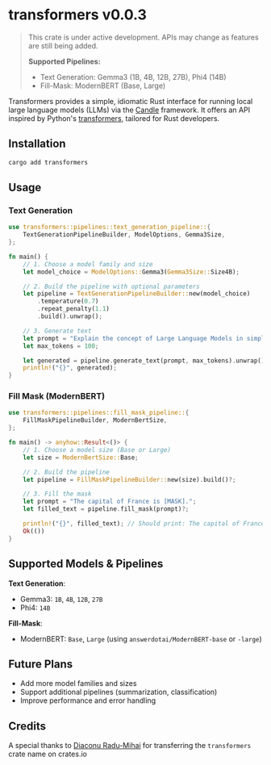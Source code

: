 # transformers v0.0.3

> This crate is under active development. APIs may change as features are still being added.
>
> **Supported Pipelines:**
>
> - Text Generation: Gemma3 (1B, 4B, 12B, 27B), Phi4 (14B)
> - Fill-Mask: ModernBERT (Base, Large)

Transformers provides a simple, idiomatic Rust interface for running local large language models (LLMs) via the [Candle](https://github.com/huggingface/candle) framework. It offers an API inspired by Python's [transformers](https://huggingface.co/docs/transformers), tailored for Rust developers.

## Installation

```cmd
cargo add transformers
```

## Usage

### Text Generation

```rust
use transformers::pipelines::text_generation_pipeline::{
    TextGenerationPipelineBuilder, ModelOptions, Gemma3Size,
};

fn main() {
    // 1. Choose a model family and size
    let model_choice = ModelOptions::Gemma3(Gemma3Size::Size4B);

    // 2. Build the pipeline with optional parameters
    let pipeline = TextGenerationPipelineBuilder::new(model_choice)
        .temperature(0.7)
        .repeat_penalty(1.1)
        .build().unwrap();

    // 3. Generate text
    let prompt = "Explain the concept of Large Language Models in simple terms.";
    let max_tokens = 100;

    let generated = pipeline.generate_text(prompt, max_tokens).unwrap();
    println!("{}", generated);
}
```

### Fill Mask (ModernBERT)

```rust
use transformers::pipelines::fill_mask_pipeline::{
    FillMaskPipelineBuilder, ModernBertSize,
};

fn main() -> anyhow::Result<()> {
    // 1. Choose a model size (Base or Large)
    let size = ModernBertSize::Base;

    // 2. Build the pipeline
    let pipeline = FillMaskPipelineBuilder::new(size).build()?;

    // 3. Fill the mask
    let prompt = "The capital of France is [MASK].";
    let filled_text = pipeline.fill_mask(prompt)?;

    println!("{}", filled_text); // Should print: The capital of France is Paris.
    Ok(())
}
```

## Supported Models & Pipelines

**Text Generation**:

- Gemma3: `1B`, `4B`, `12B`, `27B`
- Phi4: `14B`

**Fill-Mask**:

- ModernBERT: `Base`, `Large` (using `answerdotai/ModernBERT-base` or `-large`)

## Future Plans

- Add more model families and sizes
- Support additional pipelines (summarization, classification)
- Improve performance and error handling

## Credits

A special thanks to [Diaconu Radu-Mihai](https://github.com/radudiaconu0/) for transferring the `transformers` crate name on crates.io